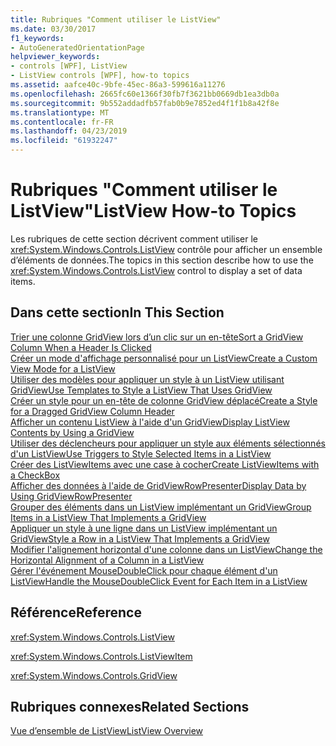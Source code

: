 ```yaml
---
title: Rubriques "Comment utiliser le ListView"
ms.date: 03/30/2017
f1_keywords:
- AutoGeneratedOrientationPage
helpviewer_keywords:
- controls [WPF], ListView
- ListView controls [WPF], how-to topics
ms.assetid: aafce40c-9bfe-45ec-86a3-599616a11276
ms.openlocfilehash: 2665fc60e1366f30fb7f3621bb0669db1ea3db0a
ms.sourcegitcommit: 9b552addadfb57fab0b9e7852ed4f1f1b8a42f8e
ms.translationtype: MT
ms.contentlocale: fr-FR
ms.lasthandoff: 04/23/2019
ms.locfileid: "61932247"
---
```

# <a name="listview-how-to-topics"></a><span data-ttu-id="2ea7a-102">Rubriques "Comment utiliser le ListView"</span><span class="sxs-lookup"><span data-stu-id="2ea7a-102">ListView How-to Topics</span></span>
<span data-ttu-id="2ea7a-103">Les rubriques de cette section décrivent comment utiliser le <xref:System.Windows.Controls.ListView> contrôle pour afficher un ensemble d’éléments de données.</span><span class="sxs-lookup"><span data-stu-id="2ea7a-103">The topics in this section describe how to use the <xref:System.Windows.Controls.ListView> control to display a set of data items.</span></span>  
  
## <a name="in-this-section"></a><span data-ttu-id="2ea7a-104">Dans cette section</span><span class="sxs-lookup"><span data-stu-id="2ea7a-104">In This Section</span></span>  
 [<span data-ttu-id="2ea7a-105">Trier une colonne GridView lors d’un clic sur un en-tête</span><span class="sxs-lookup"><span data-stu-id="2ea7a-105">Sort a GridView Column When a Header Is Clicked</span></span>](how-to-sort-a-gridview-column-when-a-header-is-clicked.md)  
 [<span data-ttu-id="2ea7a-106">Créer un mode d'affichage personnalisé pour un ListView</span><span class="sxs-lookup"><span data-stu-id="2ea7a-106">Create a Custom View Mode for a ListView</span></span>](how-to-create-a-custom-view-mode-for-a-listview.md)  
 [<span data-ttu-id="2ea7a-107">Utiliser des modèles pour appliquer un style à un ListView utilisant GridView</span><span class="sxs-lookup"><span data-stu-id="2ea7a-107">Use Templates to Style a ListView That Uses GridView</span></span>](how-to-use-templates-to-style-a-listview-that-uses-gridview.md)  
 [<span data-ttu-id="2ea7a-108">Créer un style pour un en-tête de colonne GridView déplacé</span><span class="sxs-lookup"><span data-stu-id="2ea7a-108">Create a Style for a Dragged GridView Column Header</span></span>](how-to-create-a-style-for-a-dragged-gridview-column-header.md)  
 [<span data-ttu-id="2ea7a-109">Afficher un contenu ListView à l'aide d'un GridView</span><span class="sxs-lookup"><span data-stu-id="2ea7a-109">Display ListView Contents by Using a GridView</span></span>](how-to-display-listview-contents-by-using-a-gridview.md)  
 [<span data-ttu-id="2ea7a-110">Utiliser des déclencheurs pour appliquer un style aux éléments sélectionnés d'un ListView</span><span class="sxs-lookup"><span data-stu-id="2ea7a-110">Use Triggers to Style Selected Items in a ListView</span></span>](how-to-use-triggers-to-style-selected-items-in-a-listview.md)  
 [<span data-ttu-id="2ea7a-111">Créer des ListViewItems avec une case à cocher</span><span class="sxs-lookup"><span data-stu-id="2ea7a-111">Create ListViewItems with a CheckBox</span></span>](how-to-create-listviewitems-with-a-checkbox.md)  
 [<span data-ttu-id="2ea7a-112">Afficher des données à l'aide de GridViewRowPresenter</span><span class="sxs-lookup"><span data-stu-id="2ea7a-112">Display Data by Using GridViewRowPresenter</span></span>](how-to-display-data-by-using-gridviewrowpresenter.md)  
 [<span data-ttu-id="2ea7a-113">Grouper des éléments dans un ListView implémentant un GridView</span><span class="sxs-lookup"><span data-stu-id="2ea7a-113">Group Items in a ListView That Implements a GridView</span></span>](how-to-group-items-in-a-listview-that-implements-a-gridview.md)  
 [<span data-ttu-id="2ea7a-114">Appliquer un style à une ligne dans un ListView implémentant un GridView</span><span class="sxs-lookup"><span data-stu-id="2ea7a-114">Style a Row in a ListView That Implements a GridView</span></span>](how-to-style-a-row-in-a-listview-that-implements-a-gridview.md)  
 [<span data-ttu-id="2ea7a-115">Modifier l'alignement horizontal d'une colonne dans un ListView</span><span class="sxs-lookup"><span data-stu-id="2ea7a-115">Change the Horizontal Alignment of a Column in a ListView</span></span>](how-to-change-the-horizontal-alignment-of-a-column-in-a-listview.md)  
 [<span data-ttu-id="2ea7a-116">Gérer l'événement MouseDoubleClick pour chaque élément d'un ListView</span><span class="sxs-lookup"><span data-stu-id="2ea7a-116">Handle the MouseDoubleClick Event for Each Item in a ListView</span></span>](how-to-handle-the-mousedoubleclick-event-for-each-item-in-a-listview.md)  
  
## <a name="reference"></a><span data-ttu-id="2ea7a-117">Référence</span><span class="sxs-lookup"><span data-stu-id="2ea7a-117">Reference</span></span>  
 <xref:System.Windows.Controls.ListView>  
  
 <xref:System.Windows.Controls.ListViewItem>  
  
 <xref:System.Windows.Controls.GridView>  
  
## <a name="related-sections"></a><span data-ttu-id="2ea7a-118">Rubriques connexes</span><span class="sxs-lookup"><span data-stu-id="2ea7a-118">Related Sections</span></span>  
 [<span data-ttu-id="2ea7a-119">Vue d’ensemble de ListView</span><span class="sxs-lookup"><span data-stu-id="2ea7a-119">ListView Overview</span></span>](listview-overview.md)

